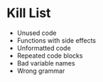 Kill List
=========
* Unused code
* Functions with side effects
* Unformatted code
* Repeated code blocks
* Bad variable names
* Wrong grammar
